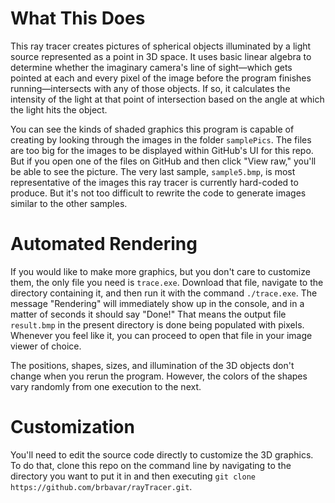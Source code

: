 # What This Does
This ray tracer creates pictures of spherical objects illuminated by a light source represented as a point in 3D space. It uses basic linear algebra to determine whether the imaginary camera's line of sight—which gets pointed at each and every pixel of the image before the program finishes running—intersects with any of those objects. If so, it calculates the intensity of the light at that point of intersection based on the angle at which the light hits the object. 

You can see the kinds of shaded graphics this program is capable of creating by looking through the images in the folder `samplePics`. The files are too big for the images to be displayed within GitHub's UI for this repo. But if you open one of the files on GitHub and then click "View raw," you'll be able to see the picture. The very last sample, `sample5.bmp`, is most representative of the images this ray tracer is currently hard-coded to produce. But it's not too difficult to rewrite the code to generate images similar to the other samples.

# Automated Rendering
If you would like to make more graphics, but you don't care to customize them, the only file you need is `trace.exe`. Download that file, navigate to the directory containing it, and then run it with the command `./trace.exe`. The message "Rendering" will immediately show up in the console, and in a matter of seconds it should say "Done!" That means the output file `result.bmp` in the present directory is done being populated with pixels. Whenever you feel like it, you can proceed to open that file in your image viewer of choice.

The positions, shapes, sizes, and illumination of the 3D objects don't change when you rerun the program. However, the colors of the shapes vary randomly from one execution to the next.

# Customization
You'll need to edit the source code directly to customize the 3D graphics. To do that, clone this repo on the command line by navigating to the directory you want to put it in and then executing `git clone https://github.com/brbavar/rayTracer.git`.
